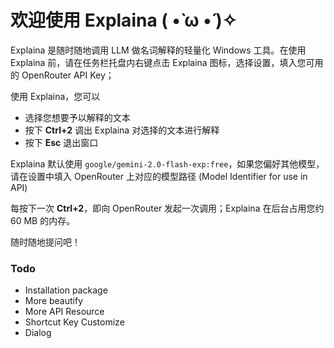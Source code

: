 # 欢迎使用 Explaina ( •̀ ω •́ )✧ 

[](https://raw.githubusercontent.com/jzrrrrr/explaina/refs/heads/main/preview.png)

Explaina 是随时随地调用 LLM 做名词解释的轻量化 Windows 工具。在使用 Explaina 前，请在任务栏托盘内右键点击 Explaina 图标，选择设置，填入您可用的 OpenRouter API Key；

使用 Explaina，您可以
- 选择您想要予以解释的文本
- 按下 **Ctrl+2** 调出 Explaina 对选择的文本进行解释
- 按下 **Esc** 退出窗口

Explaina 默认使用 `google/gemini-2.0-flash-exp:free`，如果您偏好其他模型，请在设置中填入 OpenRouter 上对应的模型路径 (Model Identifier for use in API)

每按下一次 **Ctrl+2**，即向 OpenRouter 发起一次调用；Explaina 在后台占用您约 60 MB 的内存。

随时随地提问吧！

### Todo

- Installation package
- More beautify
- More API Resource
- Shortcut Key Customize
- Dialog
